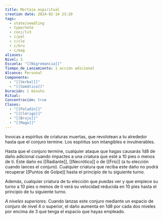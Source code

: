 ```yaml
---
title: Mortaja espiritual
creation date: 2024-02-14 23:20
tags:
  - state/seedling
  - type/note
  - conj/lv3
  - c/pal
  - c/cle
  - c/bru
  - c/mag
aliases: 
Nivel: 3
Escuela: "[[Nigromancia]]"
Tiempo_de_Lanzamiento: 1 acción adicional
Alcance: Personal
Componente:
  - "[[Verbal]]"
  - "[[Somático]]"
Duración: 1 minuto
Ritual: 
Concentración: true
Clases:
  - "[[Paladín]]"
  - "[[Clérigo]]"
  - "[[Brujo]]"
  - "[[Mago]]"
---
```

Invocas a espíritus de criaturas muertas, que revolotean a tu alrededor hasta que el conjuro termine. Los espíritus son intangibles e invulnerables.

Hasta que el conjuro termine, cualquier ataque que hagas causarás 1d8 de daño adicional cuando
impactes a una criatura que esté a 10 pies o menos de ti. Este daño es [[Radiante]], [[Necrótico]] o de [[Frío]] (a tu elección cuando lances el conjuro). Cualquier criatura que reciba este daño no podrá recuperar [[Puntos de Golpe]] hasta el principio de tu siguiente turno.

Además, cualquier criatura de tu elección que puedas ver y que empiece su turno a 10 pies o menos de ti verá su velocidad reducida en 10 pies hasta el principio de tu siguiente turno.

*A niveles superiores*. Cuando lanzas este conjuro mediante un espacio de conjuro de nivel 4 o
superior, el daño aumenta en 1d8 por cada dos niveles por encima de 3 que tenga el espacio que
hayas empleado.